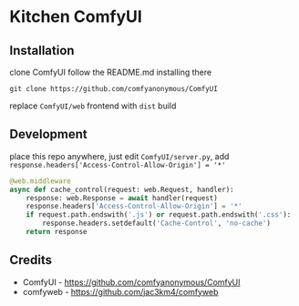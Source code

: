 # Kitchen ComfyUI

## Installation

clone ComfyUI follow the README.md installing there

```shell
git clone https://github.com/comfyanonymous/ComfyUI
```

replace `ComfyUI/web` frontend with `dist` build


## Development

place this repo anywhere, just edit `ComfyUI/server.py`, add `response.headers['Access-Control-Allow-Origin'] = '*'`

```py
@web.middleware
async def cache_control(request: web.Request, handler):
    response: web.Response = await handler(request)
    response.headers['Access-Control-Allow-Origin'] = '*'
    if request.path.endswith('.js') or request.path.endswith('.css'):
        response.headers.setdefault('Cache-Control', 'no-cache')
    return response
```


## Credits
- ComfyUI - https://github.com/comfyanonymous/ComfyUI
- comfyweb - https://github.com/jac3km4/comfyweb